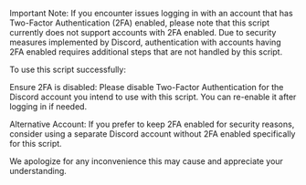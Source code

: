 Important Note:
If you encounter issues logging in with an account that has Two-Factor Authentication (2FA) enabled, please note that this script currently does not support accounts with 2FA enabled. Due to security measures implemented by Discord, authentication with accounts having 2FA enabled requires additional steps that are not handled by this script.

To use this script successfully:

Ensure 2FA is disabled: Please disable Two-Factor Authentication for the Discord account you intend to use with this script. You can re-enable it after logging in if needed.

Alternative Account: If you prefer to keep 2FA enabled for security reasons, consider using a separate Discord account without 2FA enabled specifically for this script.

We apologize for any inconvenience this may cause and appreciate your understanding.